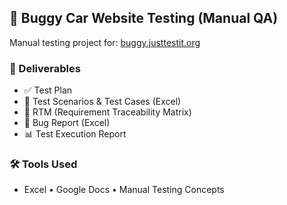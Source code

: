 ## 🚗 Buggy Car Website Testing (Manual QA)

Manual testing project for: [buggy.justtestit.org](https://buggy.justtestit.org/)

### 📄 Deliverables

- ✅ Test Plan
- 🧪 Test Scenarios & Test Cases (Excel)
- 🔁 RTM (Requirement Traceability Matrix)
- 🧯 Bug Report (Excel)
- 📊 Test Execution Report

### 🛠️ Tools Used

- Excel • Google Docs • Manual Testing Concepts
